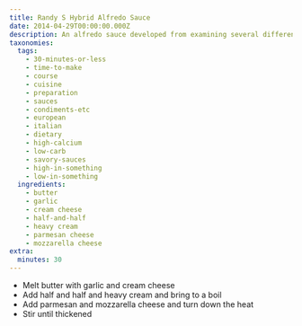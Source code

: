 ```yaml
---
title: Randy S Hybrid Alfredo Sauce
date: 2014-04-29T00:00:00.000Z
description: An alfredo sauce developed from examining several different alfredo sauces
taxonomies:
  tags:
    - 30-minutes-or-less
    - time-to-make
    - course
    - cuisine
    - preparation
    - sauces
    - condiments-etc
    - european
    - italian
    - dietary
    - high-calcium
    - low-carb
    - savory-sauces
    - high-in-something
    - low-in-something
  ingredients:
    - butter
    - garlic
    - cream cheese
    - half-and-half
    - heavy cream
    - parmesan cheese
    - mozzarella cheese
extra:
  minutes: 30
---
```

 - Melt butter with garlic and cream cheese
 - Add half and half and heavy cream and bring to a boil
 - Add parmesan and mozzarella cheese and turn down the heat
 - Stir until thickened

